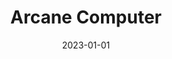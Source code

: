 ---
title: Arcane Computer
link : https://www.arcana.computer/
tags: ["personal site", "blog"]
date: 2023-01-01
---